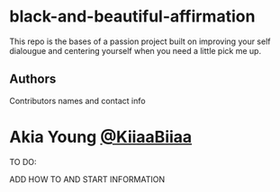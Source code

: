 # black-and-beautiful-affirmation

This repo is the bases of a passion project built on improving your self dialougue and centering yourself when you need a little pick me up.



## Authors

Contributors names and contact info

 Akia Young
[@KiiaaBiiaa](https://twitter.com/kiiaabiiaa)
============================================

TO DO:

ADD HOW TO AND START INFORMATION



